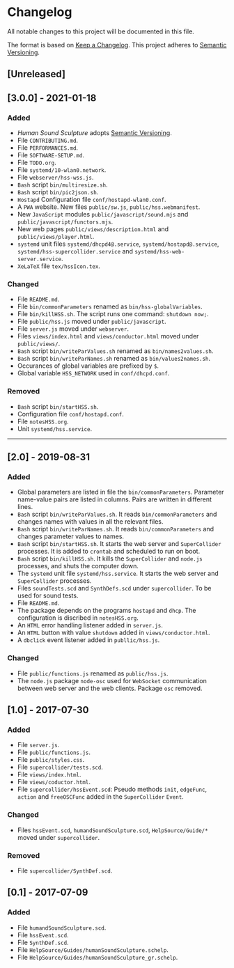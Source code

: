 # Changelog
All notable changes to this project will be documented in this file.

The format is based on [Keep a Changelog](https://keepachangelog.com/en/1.0.0/).
This project adheres to [Semantic Versioning](https://semver.org/spec/v2.0.0.html).

## [Unreleased]

## [3.0.0] - 2021-01-18
### Added
- *Human Sound Sculpture* adopts [Semantic Versioning](https://semver.org/spec/v2.0.0.html).
- File `CONTRIBUTING.md`.
- File `PERFORMANCES.md`.
- File `SOFTWARE-SETUP.md`.
- File `TODO.org`.
- File `systemd/10-wlan0.network`.
- File `webserver/hss-wss.js`.
- `Bash` script `bin/multiresize.sh`.
- `Bash` script `bin/pic2json.sh`.
- `Hostapd` Configuration file `conf/hostapd-wlan0.conf`.
- A `PWA` website. New files `public/sw.js`, `public/hss.webmanifest`.
- New `JavaScript` modules `public/javascript/sound.mjs` and `public/javascript/functors.mjs`.
- New web pages `public/views/description.html` and `public/views/player.html`.
- `systemd` unit files `systemd/dhcpd4@.service`, `systemd/hostapd@.service`, `systemd/hss-supercollider.service` and `systemd/hss-web-server.service`.
- `XeLaTeX` file `tex/hssIcon.tex`.

### Changed
- File `README.md`.
- File `bin/commonParameters` renamed as `bin/hss-globalVariables`.
- File `bin/killHSS.sh`. The script runs one command: `shutdown now;`.
- File `public/hss.js` moved under `public/javascript`.
- File `server.js` moved under `webserver`.
- Files `views/index.html` and `views/conductor.html` moved under `public/views/`.
- `Bash` script `bin/writeParValues.sh` renamed as `bin/names2values.sh`.
- `Bash` script `bin/writeParNames.sh` renamed as `bin/values2names.sh`.
- Occurances of global variables are prefixed by `$`.
- Global variable `HSS_NETWORK` used in `conf/dhcpd.conf`.

### Removed
- `Bash` script `bin/startHSS.sh`.
- Configuration file `conf/hostapd.conf`.
- File `notesHSS.org`.
- Unit `systemd/hss.service`.

___

## [2.0] - 2019-08-31
### Added
- Global parameters are listed in file the `bin/commonParameters`. Parameter name-value pairs
are listed in columns. Pairs are written in different lines.
- `Bash` script `bin/writeParValues.sh`. It reads `bin/commonParameters` and changes names with
values in all the relevant files.
- `Bash` script `bin/writeParNames.sh`. It reads `bin/commonParameters` and changes parameter values to
names.
- `Bash` script `bin/startHSS.sh`. It starts the web server and `SuperCollider` processes. It is added
to `crontab` and scheduled to run on boot.
- `Bash` script `bin/killHSS.sh`. It kills the `SuperCollider` and `node.js` processes, and shuts the
computer down.
- The `systemd` unit file `systemd/hss.service`. It starts the web server and `SuperCollider` processes.
- Files `soundTests.scd` and `SynthDefs.scd` under `supercollider`. To be used for sound tests.
- File `README.md`.
- The package depends on the programs `hostapd` and `dhcp`. The configuration is discribed in `notesHSS.org`.
- An `HTML` error handling listener added in `server.js`.
- An `HTML` button with value `shutdown` added in `views/conductor.html`.
- A `dbclick` event listener added in `publlic/hss.js`.

### Changed
- File `public/functions.js` renamed as `public/hss.js`.
- The `node.js` package `node-osc` used for `WebSocket` communication between web server and the web clients. Package
`osc` removed.

## [1.0] - 2017-07-30
### Added
- File `server.js`.
- File `public/functions.js`.
- File `public/styles.css`.
- File `supercollider/tests.scd`.
- File `views/index.html`.
- File `views/coductor.html`.
- File `supercollider/hssEvent.scd`: Pseudo methods `init`, `edgeFunc`, `action` and `freeOSCFunc`
added in the `SuperCollider` `Event`.

### Changed
- Files `hssEvent.scd`, `humandSoundSculpture.scd`, `HelpSource/Guide/*` moved under `supercollider`.

### Removed
- File `supercollider/SynthDef.scd`.

## [0.1] - 2017-07-09
### Added
- File `humandSoundSculpture.scd`.
- File `hssEvent.scd`.
- File `SynthDef.scd`.
- File `HelpSource/Guides/humanSoundSculpture.schelp`.
- File `HelpSource/Guides/humanSoundSculpture_gr.schelp`.
